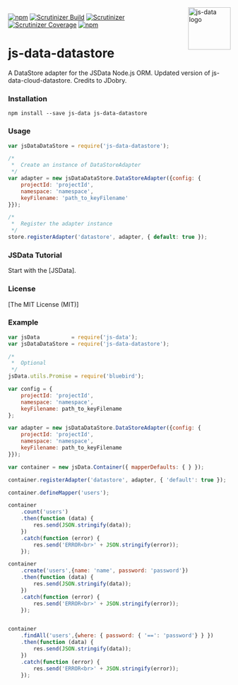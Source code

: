 
<img src="https://raw.githubusercontent.com/js-data/js-data/master/js-data.png" alt="js-data logo" title="js-data" align="right" width="96" height="96" />

[![npm](https://img.shields.io/npm/v/js-data-datastore.svg?style=flat-square)](https://npmjs.com/package/js-data-datastore/)
[![Scrutinizer Build](https://img.shields.io/scrutinizer/build/g/trackthis/js-data-datastore.svg?style=flat-square)](https://scrutinizer-ci.com/g/trackthis/js-data-datastore/)
[![Scrutinizer](https://img.shields.io/scrutinizer/g/trackthis/js-data-datastore.svg?style=flat-square)](https://scrutinizer-ci.com/g/trackthis/js-data-datastore/)
[![Scrutinizer Coverage](https://img.shields.io/scrutinizer/coverage/g/trackthis/js-data-datastore.svg?style=flat-square)](https://scrutinizer-ci.com/g/trackthis/js-data-datastore/)
[![npm](https://img.shields.io/npm/l/js-data-datastore.svg?style=flat-square)](https://npmjs.com/package/js-data-datastore/)

# js-data-datastore

A DataStore adapter for the JSData Node.js ORM.
Updated version of js-data-cloud-datastore.
Credits to JDobry.

### Installation

    npm install --save js-data js-data-datastore 

### Usage

```js
var jsDataDataStore = require('js-data-datastore');

/*
 *  Create an instance of DataStoreAdapter
 */
var adapter = new jsDataDataStore.DataStoreAdapter({config: {
    projectId: 'projectId',
    namespace: 'namespace',
    keyFilename: 'path_to_keyFilename'
}});

/*
 *  Register the adapter instance
 */
store.registerAdapter('datastore', adapter, { default: true });
```

### JSData Tutorial

Start with the [JSData].

### License

[The MIT License (MIT)]

### Example

```js
var jsData          = require('js-data');
var jsDataDataStore = require('js-data-datastore');

/*
 *  Optional
 */
jsData.utils.Promise = require('bluebird');

var config = {
    projectId: 'projectId',
    namespace: 'namespace',
    keyFilename: path_to_keyFilename
};

var adapter = new jsDataDataStore.DataStoreAdapter({config: {
    projectId: 'projectId',
    namespace: 'namespace',
    keyFilename: path_to_keyFilename
}});

var container = new jsData.Container({ mapperDefaults: { } });

container.registerAdapter('datastore', adapter, { 'default': true });

container.defineMapper('users');

container
    .count('users')
    .then(function (data) {
        res.send(JSON.stringify(data));
    })
    .catch(function (error) {
        res.send('ERROR<br>' + JSON.stringify(error));
    });

container
    .create('users',{name: 'name', password: 'password'})
    .then(function (data) {
        res.send(JSON.stringify(data));
    })
    .catch(function (error) {
        res.send('ERROR<br>' + JSON.stringify(error));
    });


container
    .findAll('users',{where: { password: { '==': 'password'} } })
    .then(function (data) {
        res.send(JSON.stringify(data));
    })
    .catch(function (error) {
        res.send('ERROR<br>' + JSON.stringify(error));
    });
```
